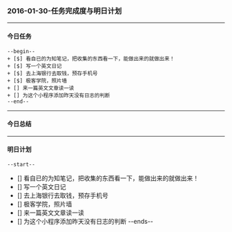 ### 2016-01-30-任务完成度与明日计划

----------------------------------------------------------------------------------------------------------
#### 今日任务
    --begin--
    + [$] 看自已的为知笔记，把收集的东西看一下，能做出来的就做出来！
    + [$] 写一个英文日记
    + [$] 去上海银行去取钱，预存手机号
    + [$] 极客学院，照片墙
    + [] 来一篇英文文章读一读
    + [] 为这个小程序添加昨天没有日志的判断
    --end--
    
----------------------------------------------------------------------------------------------------------
#### 今日总结


----------------------------------------------------------------------------------------------------------
#### 明日计划
    --start--
+ [] 看自已的为知笔记，把收集的东西看一下，能做出来的就做出来！
+ [] 写一个英文日记
+ [] 去上海银行去取钱，预存手机号
+ [] 极客学院，照片墙
+ [] 来一篇英文文章读一读
+ [] 为这个小程序添加昨天没有日志的判断
    --ends--
